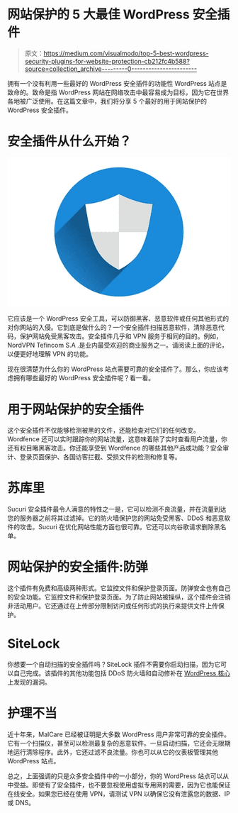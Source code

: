 # 网站保护的 5 大最佳 WordPress 安全插件

> 原文：<https://medium.com/visualmodo/top-5-best-wordpress-security-plugins-for-website-protection-cb212fc4b588?source=collection_archive---------0----------------------->

拥有一个没有利用一些最好的 WordPress 安全插件的功能性 WordPress 站点是致命的。致命是指 WordPress 网站在网络攻击中最容易成为目标，因为它在世界各地被广泛使用。在这篇文章中，我们将分享 5 个最好的用于网站保护的 WordPress 安全插件。

# 安全插件从什么开始？

![](img/04beb1212ee9321c1b900bc0cfedc3aa.png)

它应该是一个 WordPress 安全工具，可以防御黑客、恶意软件或任何其他形式的对你网站的入侵。它到底是做什么的？一个安全插件扫描恶意软件，清除恶意代码，保护网站免受黑客攻击。安全插件几乎和 VPN 服务于相同的目的。例如，NordVPN Tefincom S.A .是业内最受欢迎的商业服务之一。请阅读上面的评论，以便更好地理解 VPN 的功能。

现在很清楚为什么你的 WordPress 站点需要可靠的安全插件了。那么，你应该考虑拥有哪些最好的 WordPress 安全插件呢？看一看。

# 用于网站保护的安全插件

这个安全插件不仅能够检测被黑的文件，还能检查对它们的任何改变。Wordfence 还可以实时跟踪你的网站流量，这意味着除了实时查看用户流量，你还有权目睹黑客攻击。你还能享受到 Wordfence 的哪些其他产品或功能？安全审计、登录页面保护、各国访客拦截、受损文件的检测和修复等。

# 苏库里

Sucuri 安全插件最令人满意的特性之一是，它可以检测不良流量，并在流量到达您的服务器之前将其过滤掉。它的防火墙保护您的网站免受黑客、DDoS 和恶意软件的攻击。Sucuri 在优化网站性能方面也很可靠。它还可以向谷歌请求删除黑名单。

# 网站保护的安全插件:防弹

这个插件有免费和高级两种形式。它监控文件和保护登录页面。防弹安全也有自己的安全功能。它监控文件和保护登录页面。为了防止网站被操纵，这个插件会注销非活动用户。它还通过在上传部分限制访问或任何形式的执行来提供文件上传保护。

# SiteLock

你想要一个自动扫描的安全插件吗？SiteLock 插件不需要你启动扫描，因为它可以自己完成。该插件的其他功能包括 DDoS 防火墙和自动修补在 [WordPress 核心](https://visualmodo.com/how-to-download-wordpress/)上发现的漏洞。

# 护理不当

近十年来，MalCare 已经被证明是大多数 WordPress 用户非常可靠的安全插件。它有一个扫描仪，甚至可以检测最复杂的恶意软件。一旦启动扫描，它还会无限期地运行清除程序。此外，它还过滤不良流量。你也可以从它的仪表板管理其他 WordPress 站点。

总之，上面强调的只是众多安全插件中的一小部分，你的 WordPress 站点可以从中受益。即使有了安全插件，也不要忽视使用虚拟专用网的需要，因为它也能保证在线安全。如果您已经在使用 VPN，请测试 VPN 以确保它没有泄露您的数据、IP 或 DNS。
